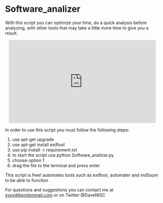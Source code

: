# Software_analizer
With this script you can optimize your time, do a quick analysis before analyzing, with other tools that may take a little  more time to give you a result.
<center>
<iframe allowfullscreen="" frameborder="0" height="270" src="https://www.youtube.com/embed/J8Iigh68RJg" width="480"></iframe>
  </center>

In order to use this script you must follow the following steps:

1. use apt-get upgrade
2. use apt-get install exiftool
3. use pip install -r requirement.txt
4. to start the script use python Software_analizer.py
5. choose option 1
6. drag the file to the terminal and press enter

This script is free! automates tools such as exiftool, automater and md5sum to be able to function

For questions and suggestions you can contact me at sysvd@protonmail.com or on Twitter @DaveNISC
